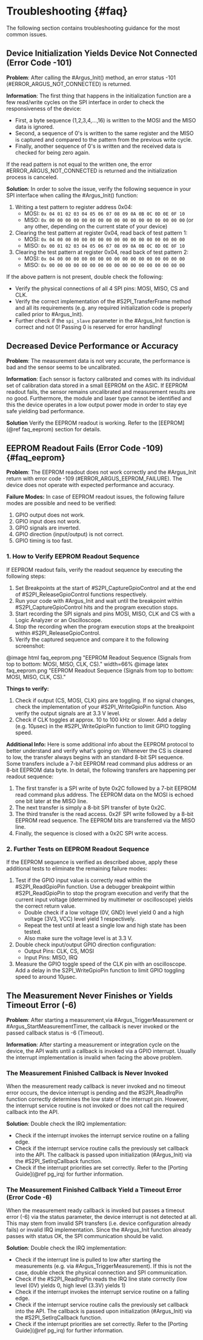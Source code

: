 # Troubleshooting {#faq}

The following section contains troubleshooting guidance for the most common issues.

## Device Initialization Yields Device Not Connected (Error Code -101)

**Problem**: After calling the #Argus_Init() method, an error status -101 (#ERROR_ARGUS_NOT_CONNECTED) is returned.

**Information**: The first thing that happens in the initialization function are a few read/write cycles on the SPI interface in order to check the responsiveness of the device: 

- First, a byte sequence (1,2,3,4,...,16) is written to the MOSI and the MISO data is ignored. 
- Second, a sequence of 0's is written to the same register and the MISO is captured and compared to the pattern from the previous write cycle. 
- Finally, another sequence of 0's is written and the received data is checked for being zero again. 

If the read pattern is not equal to the written one, the error #ERROR_ARGUS_NOT_CONNECTED is returned and the initialization process is canceled.

**Solution**: In order to solve the issue, verify the following sequence in your SPI interface when calling the #Argus_Init() function:

1. Writing a test pattern to register address 0x04:
   - MOSI: `0x 04 01 02 03 04 05 06 07 08 09 0A 0B 0C 0D 0E 0F 10`
   - MISO: `0x 00 00 00 00 00 00 00 00 00 00 00 00 00 00 00 00 00` (or any other, depending on the current state of your device)
2. Clearing the test pattern at register 0x04, read back of test pattern 1:
   - MOSI: `0x 04 00 00 00 00 00 00 00 00 00 00 00 00 00 00 00 00`
   - MISO: `0x 00 01 02 03 04 05 06 07 08 09 0A 0B 0C 0D 0E 0F 10`
3. Clearing the test pattern at register 0x04, read back of test pattern 2:
   - MOSI: `0x 04 00 00 00 00 00 00 00 00 00 00 00 00 00 00 00 00`
   - MISO: `0x 00 00 00 00 00 00 00 00 00 00 00 00 00 00 00 00 00`

If the above pattern is not present, double check the following:
- Verify the physical connections of all 4 SPI pins: MOSI, MISO, CS and CLK.
- Verify the correct implementation of the #S2PI_TransferFrame method and all its requirements (e.g. any required initialization code is properly called prior to #Argus_Init).
- Further check if the `spi_slave` parameter in the #Argus_Init function is correct and not 0! Passing 0 is reserved for error handling!

## Decreased Device Performance or Accuracy
 
**Problem**: The measurement data is not very accurate, the performance is bad and the sensor seems to be uncalibrated.

**Information**: Each sensor is factory calibrated and comes with its individual set of calibration data stored in a small EEPROM on the ASIC. If EEPROM readout fails, the sensor remains uncalibrated and measurement results are no good. Furthermore, the module and laser type cannot be identified and this the device operates in a low output power mode in order to stay eye safe yielding bad performance.

**Solution** Verify the EEPROM readout is working. Refer to the [EEPROM](@ref faq_eeprom) section for details.

## EEPROM Readout Fails (Error Code -109) {#faq_eeprom}

**Problem**: The EEPROM readout does not work correctly and the #Argus_Init return with error code -109 (#ERROR_ARGUS_EEPROM_FAILURE). The device does not operate with expected performance and accuracy.

**Failure Modes:** In case of EEPROM readout issues, the following failure modes are possible and need to be verified:
1. GPIO output does not work.
2. GPIO input does not work.
3. GPIO signals are inverted.
4. GPIO direction (input/output) is not correct.
5. GPIO timing is too fast.

### 1. How to Verify EEPROM Readout Sequence

If EEPROM readout fails, verify the readout sequence by executing the following steps:

1. Set Breakpoints at the start of #S2PI_CaptureGpioControl and at the end of #S2PI_ReleaseGpioControl functions respectively.
2. Run your code with #Argus_Init and wait until the breakpoint within #S2PI_CaptureGpioControl hits and the program execution stops.
3. Start recording the SPI signals and pins MOSI, MISO, CLK and CS with a Logic Analyzer or an Oscilloscope.
4. Stop the recording when the program execution stops at the breakpoint within #S2PI_ReleaseGpioControl.
5. Verify the captured sequence and compare it to the following screenshot:

@image html faq_eeprom.png "EEPROM Readout Sequence (Signals from top to bottom: MOSI, MISO, CLK, CS)." width=66%
@image latex faq_eeprom.png "EEPROM Readout Sequence (Signals from top to bottom: MOSI, MISO, CLK, CS)."

**Things to verify:**
1. Check if output (CS, MOSI, CLK) pins are toggling. If no signal changes, check the implementation of your #S2PI_WriteGpioPin function. Also verify the output signals are at 3.3 V level.
2. Check if CLK toggles at approx. 10 to 100 kHz or slower. Add a delay (e.g. 10µsec) in the #S2PI_WriteGpioPin function to limit GPIO toggling speed.

**Additional Info:**
Here is some additional info about the EEPROM protocol to better understand and verify what's going on:
Whenever the CS is cleared to low, the transfer always begins with an standard 8-bit SPI sequence. Some transfers include a 7-bit EEPROM read command plus address or an 8-bit EEPROM data byte.
In detail, the following transfers are happening per readout sequence:
1. The first transfer is a SPI write of byte 0x2C followed by a 7-bit EEPROM read command plus address. The EEPROM data on the MOSI is echoed one bit later at the MISO line.
2. The next transfer is simply a 8-bit SPI transfer of byte 0x2C.
3. The third transfer is the read access. 0x2F SPI write followed by a 8-bit EEPROM read sequence. The EEPROM bits are transferred via the MISO line.
4. Finally, the sequence is closed with a 0x2C SPI write access.

### 2. Further Tests on EEPROM Readout Sequence

If the EEPROM sequence is verified as described above, apply these additional tests to eliminate the remaining failure modes:

1. Test if the GPIO input value is correctly read within the #S2PI_ReadGpioPin function. Use a debugger breakpoint within #S2PI_ReadGpioPin to stop the program execution and verify that the current input voltage (determined by multimeter or oscilloscope) yields the correct return value.
	- Double check if a low voltage (0V, GND) level yield 0 and a high voltage (3V3, VCC) level yield 1 respectively.
	- Repeat the test until at least a single low and high state has been tested.
	- Also make sure the voltage level is at 3.3 V.
2. Double check input/output GPIO direction configuration: 
	- Output Pins: CLK, CS, MOSI
	- Input Pins: MISO, IRQ
3. Measure the GPIO toggle speed of the CLK pin with an oscilloscope. Add a delay in the S2PI_WriteGpioPin function to limit GPIO toggling speed to around 10µsec.

## The Measurement Never Finishes or Yields Timeout Error (-6)

**Problem**: After starting a measurement,via #Argus_TriggerMeasurement or #Argus_StartMeasurementTimer, the callback is never invoked or the passed callback status is -6 (Timeout).

**Information**: After starting a measurement or integration cycle on the device, the API waits until a callback is invoked via a GPIO interrupt. Usually the interrupt implementation is invalid when facing the above problem.

### The Measurement Finished Callback is Never Invoked

When the measurement ready callback is never invoked and no timeout error occurs, the device interrupt is pending and the #S2PI_ReadIrqPin function correctly determines the low state of the interrupt pin. However, the interrupt service routine is not invoked or does not call the required callback into the API.

**Solution**: Double check the IRQ implementation:
- Check if the interrupt invokes the interrupt service routine on a falling edge.
- Check if the interrupt service routine calls the previously set callback into the API. The callback is passed upon initialization (#Argus_Init) via the #S2PI_SetIrqCallback function. 
- Check if the interrupt priorities are set correctly. Refer to the [Porting Guide](@ref pg_irq) for further information.

### The Measurement Finished Callback Yield a Timeout Error (Error Code -6)

When the measurement ready callback is invoked but passes a timeout error (-6) via the status parameter, the device interrupt is not detected at all. This may stem from invalid SPI transfers (i.e. device configuration already fails) or invalid IRQ implementation.
Since the #Argus_Init function already passes with status OK, the SPI communication should be valid.

**Solution**: Double check the IRQ implementation:
- Check if the interrupt line is pulled to low after starting the measurements (e.g. via #Argus_TriggerMeasurement). If this is not the case, double check the physical connection and SPI communication.
- Check if the #S2PI_ReadIrqPin reads the IRQ line state correctly (low level (0V) yields 0, high level (3.3V) yields 1)
- Check if the interrupt invokes the interrupt service routine on a falling edge.
- Check if the interrupt service routine calls the previously set callback into the API. The callback is passed upon initialization (#Argus_Init) via the #S2PI_SetIrqCallback function. 
- Check if the interrupt priorities are set correctly. Refer to the [Porting Guide](@ref pg_irq) for further information.
